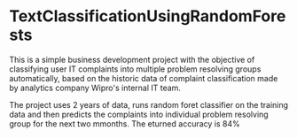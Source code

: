 TextClassificationUsingRandomForests
==================================

This is a simple business development project with the objective of classifying user IT complaints into multiple problem resolving groups automatically, based on the historic data of complaint classification made by analytics company Wipro's internal IT team.

The project uses 2 years of data, runs random foret classifier on the training  data and then predicts the complaints into individual problem resolving group for the next two mmonths. The eturned accuracy is 84%
